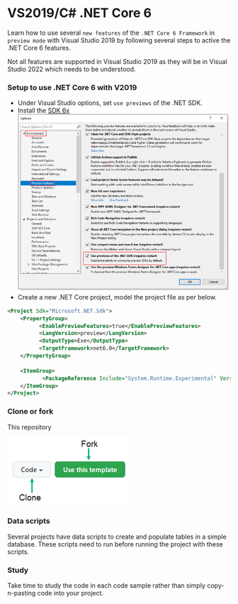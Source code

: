 # VS2019/C# .NET Core 6

Learn how to use several `new features` of the `.NET Core 6 Framework` in `preview mode` with Visual Studio 2019 by following several steps to active the .NET Core 6 features.

Not all features are supported in Visual Studio 2019 as they will be in Visual Studio 2022 which needs to be understood.

### Setup to use .NET Core 6 with V2019


- Under Visual Studio options, set `use previews` of the .NET SDK.
-  Install the [SDK 6x](https://dotnet.microsoft.com/download/dotnet/6.0?WT.mc_id=DT-MVP-5002866)![img](assets/figure1.png)
- Create a new .NET Core project, model the project file as per below.

```xml
<Project Sdk="Microsoft.NET.Sdk">
	<PropertyGroup>
          <EnablePreviewFeatures>true</EnablePreviewFeatures>
          <LangVersion>preview</LangVersion>
          <OutputType>Exe</OutputType>
          <TargetFramework>net6.0</TargetFramework>
	</PropertyGroup>

	<ItemGroup>
           <PackageReference Include="System.Runtime.Experimental" Version="6.0.0-preview.7.21377.19" />
	</ItemGroup>
</Project>
```

### Clone or fork

This repository

![img](assets/CloneOrFork.png)

### Data scripts

Several projects have data scripts to create and populate tables in a simple database. These scripts need to run before running the project with these scripts.

### Study

Take time to study the code in each code sample rather than simply copy-n-pasting code into your project.

